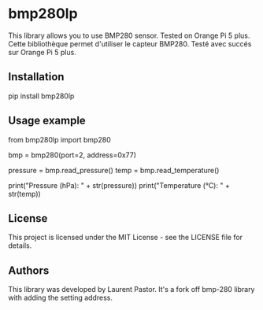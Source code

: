 # bmp280lp

This library allows you to use BMP280 sensor. Tested on Orange Pi 5 plus.<br>
Cette bibliothèque permet d'utiliser le capteur BMP280. Testé avec succés sur Orange Pi 5 plus.

## Installation

pip install bmp280lp

## Usage example

from bmp280lp import bmp280

bmp = bmp280(port=2, address=0x77)

pressure = bmp.read_pressure()
temp = bmp.read_temperature()

print("Pressure (hPa): " + str(pressure))
print("Temperature (°C): " + str(temp))

## License

This project is licensed under the MIT License - see the LICENSE file for details.

## Authors

This library was developed by Laurent Pastor. It's a fork off bmp-280 library with adding the setting address.
